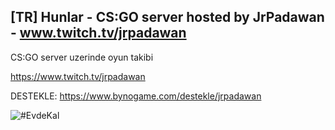 ## [TR] Hunlar - CS:GO server hosted by JrPadawan - www.twitch.tv/jrpadawan

CS:GO server uzerinde oyun takibi

https://www.twitch.tv/jrpadawan

DESTEKLE: https://www.bynogame.com/destekle/jrpadawan 

![#EvdeKal](https://cdn.bynogame.com/site-images/images/yayin/evde_kal_yayin.jpg)
